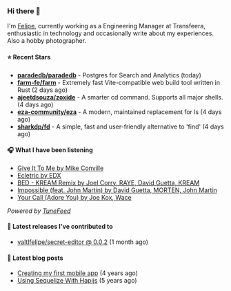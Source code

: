 ### Hi there 👋

I'm [Felipe](https://felipevm.com), currently working as a Engineering Manager at Transfeera, enthusiastic in technology and occasionally write about my experiences. Also a hobby photographer.

#### ⭐ Recent Stars
- **[paradedb/paradedb](https://github.com/paradedb/paradedb)** - Postgres for Search and Analytics (today)
- **[farm-fe/farm](https://github.com/farm-fe/farm)** - Extremely fast Vite-compatible web build tool written in Rust (2 days ago)
- **[ajeetdsouza/zoxide](https://github.com/ajeetdsouza/zoxide)** - A smarter cd command. Supports all major shells. (4 days ago)
- **[eza-community/eza](https://github.com/eza-community/eza)** - A modern, maintained replacement for ls (4 days ago)
- **[sharkdp/fd](https://github.com/sharkdp/fd)** - A simple, fast and user-friendly alternative to &#39;find&#39; (4 days ago)

#### 🎧 What I have been listening
- [Give It To Me by Mike Conville](https://open.spotify.com/track/06PdXgb9liL0yZRRMrhGx3)
- [Ecletric by EDX](https://open.spotify.com/track/779p7HaX7hYS0irMq30kIy)
- [BED - KREAM Remix by Joel Corry, RAYE, David Guetta, KREAM](https://open.spotify.com/track/00XEHO3SunmqxXLVFbaN1u)
- [Impossible (feat. John Martin) by David Guetta, MORTEN, John Martin](https://open.spotify.com/track/7nvaEKdCDWbnQK7uJsCS5y)
- [Your Call (Adore You) by Joe Kox, Wace](https://open.spotify.com/track/6SPAltlzw05PXwe0BFVCax)

_Powered by [TuneFeed](https://tunefeed.app?ref=valtlfelipe-gh-profile)_ 

#### 🚀 Latest releases I've contributed to


- [valtlfelipe/secret-editor @ 0.0.2](https://github.com/valtlfelipe/secret-editor/releases/tag/0.0.2) (1 month ago)

#### 📄 Latest blog posts
- [Creating my first mobile app](https://felipevm.com/posts/creating-my-first-mobile-app/) (4 years ago)
- [Using Sequelize With Hapijs](https://felipevm.com/posts/using-sequelize-with-hapijs/) (5 years ago)
